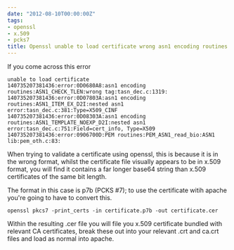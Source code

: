 ```yaml
---
date: "2012-08-10T00:00:00Z"
tags:
- openssl
- x.509
- pcks7
title: Openssl unable to load certificate wrong asn1 encoding routines:ASN1_CHECK_TLEN::tag:tasn_dec.c:1319
---
```


If you come across this error

```
unable to load certificate
140735207381436:error:0D0680A8:asn1 encoding routines:ASN1_CHECK_TLEN:wrong tag:tasn_dec.c:1319:
140735207381436:error:0D07803A:asn1 encoding routines:ASN1_ITEM_EX_D2I:nested asn1 error:tasn_dec.c:381:Type=X509_CINF
140735207381436:error:0D08303A:asn1 encoding routines:ASN1_TEMPLATE_NOEXP_D2I:nested asn1 error:tasn_dec.c:751:Field=cert_info, Type=X509
140735207381436:error:0906700D:PEM routines:PEM_ASN1_read_bio:ASN1 lib:pem_oth.c:83:
```

When trying to validate a certificate using openssl, this is because it is in the wrong format, whilst the certificate file visually appears to be in x.509 format, you will find it contains a far longer base64 string than x.509 certificates of the same bit length.

The format in this case is p7b (PCKS #7); to use the certificate witih apache you're going to have to convert this.

`
openssl pkcs7 -print_certs -in certificate.p7b -out certificate.cer
`

Within the resulting .cer file you will file you x.509 certificate bundled with relevant CA certificates, break these out into your relevant .crt and ca.crt files and load as normal into apache.

